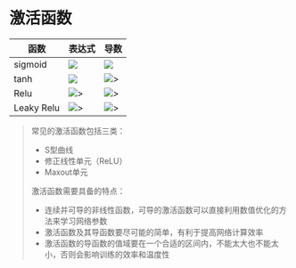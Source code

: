 # 激活函数

函数 | 表达式 |  导数
--- | --- | ---
sigmoid |  <img src="https://latex.codecogs.com/gif.latex?g(z)&space;=&space;\frac{1&space;}{&space;1&space;&plus;&space;e^{(-z)}}"> | <img src="https://latex.codecogs.com/gif.latex?g(z)(1-&space;g(z))">
tanh | <img src="https://latex.codecogs.com/gif.latex?tanh(z)"> | <img src="https://latex.codecogs.com/gif.latex?1&space;-&space;(tanh(z))^2">>
Relu | <img src="https://latex.codecogs.com/gif.latex?max(0,z)">> | <img src="https://latex.codecogs.com/gif.latex?0,if&space;(z&space;<&space;0)&space;\\&space;undefined,if&space;(z&space;=&space;0)&space;\\&space;1&space;,if&space;(z&space;>&space;1)">>
Leaky Relu | <img src="https://latex.codecogs.com/gif.latex?max&space;(0.01z,z)">> | <img src="https://latex.codecogs.com/gif.latex?0.01,if&space;(z&space;<&space;0)&space;\\&space;undefined,if&space;(z&space;=&space;0)&space;\\&space;1&space;,if&space;(z&space;>&space;1)">>

> 常见的激活函数包括三类：
> - S型曲线
> - 修正线性单元（ReLU）
> - Maxout单元
> 
> 激活函数需要具备的特点：
> - 连续并可导的非线性函数，可导的激活函数可以直接利用数值优化的方法来学习网络参数
> - 激活函数及其导函数要尽可能的简单，有利于提高网络计算效率
> - 激活函数的导函数的值域要在一个合适的区间内，不能太大也不能太小，否则会影响训练的效率和温度性

